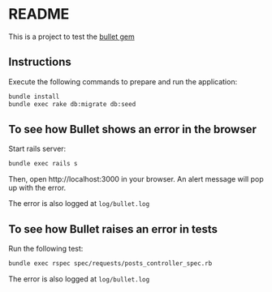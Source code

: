 # README

This is a project to test the [bullet gem](https://github.com/flyerhzm/bullet)

## Instructions

Execute the following commands to prepare and run the application:

```bash
bundle install
bundle exec rake db:migrate db:seed
```

## To see how Bullet shows an error in the browser

Start rails server:

```bash
bundle exec rails s
```

Then, open http://localhost:3000 in your browser. An alert message will pop up with the error.

The error is also logged at `log/bullet.log`

## To see how Bullet raises an error in tests

Run the following test:

```bash
bundle exec rspec spec/requests/posts_controller_spec.rb
```

The error is also logged at `log/bullet.log`
